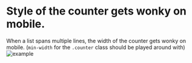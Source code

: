 # Style of the counter gets wonky on mobile.

When a list spans multiple lines, the width of the counter gets wonky on mobile. (`min-width` for the `.counter` class should be played around with) ![example](https://cdn.discordapp.com/attachments/577715234752430082/815770924707872799/unknown.png)